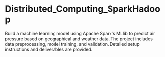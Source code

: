 # Distributed_Computing_SparkHadoop
Build a machine learning model using Apache Spark's MLlib to predict air pressure based on geographical and weather data. The project includes data preprocessing, model training, and validation. Detailed setup instructions and deliverables are provided. 
